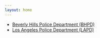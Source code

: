```yaml
---
layout: home
---
```


<ul>
<li><a href="/us/ca/police/beverly_hills">
Beverly Hills Police Department (BHPD)
</a></li>

<li><a href="/us/ca/police/los_angeles">
Los Angeles Police Department (LAPD)
</a></li>
</ul>
